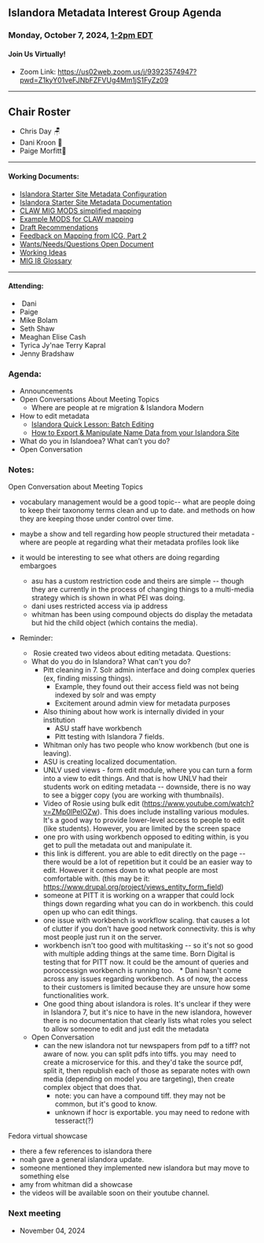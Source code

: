   ## Islandora Metadata Interest Group Agenda
### Monday, October 7, 2024, [1-2pm EDT](http://www.thetimezoneconverter.com/?t=1%20pm&tz=Toronto&) 
#### Join Us Virtually!
* Zoom Link: https://us02web.zoom.us/j/93923574947?pwd=Z1kyY01veFJNbFZFVUg4Mm1jS1FyZz09

---
## Chair Roster
* Chris Day 🪑
* Dani Kroon 📝
* Paige Morfitt🥁
---

#### Working Documents:
* [Islandora Starter Site Metadata Configuration](https://docs.google.com/spreadsheets/d/1N37GSwiDl_DSH9-n3BhWLUtjZohOg2udGJJlnZ8BmWQ/edit#gid=0)
* [Islandora Starter Site Metadata Documentation](https://islandora.github.io/documentation/user-documentation/starter-site-metadata-configuration/)
* [CLAW MIG MODS simplified mapping](https://docs.google.com/spreadsheets/d/18u2qFJ014IIxlVpM3JXfDEFccwBZcoFsjbBGpvL0jJI/edit#gid=0)
* [Example MODS for CLAW mapping](https://docs.google.com/spreadsheets/d/1C2Xie7HUDSgRT5v4ldoJvlNdoXz2GHAPvL3PE3TOKW8/edit#gid=1829081124)
* [Draft Recommendations](https://docs.google.com/document/d/15qSO9YcALtYSqd6CUuGx0t8FwUJ5pPwVPz0PA5rU898/edit#heading=h.f9r6knw0rjvu)
* [Feedback on Mapping from ICG, Part 2](https://docs.google.com/document/d/11OpqMMCXM1TFXgsr4yyTQ_cH9DabnD31p7JnuTRQl28/edit?invite=CMWvruEI&ts=5e66437f)
* [Wants/Needs/Questions Open Document](https://docs.google.com/document/d/12Kpb6826TNPzzMuyPS0sESa9TLnmljQmeioWbaPeEdA/edit)
* [Working Ideas](https://github.com/islandora-interest-groups/Islandora-Metadata-Interest-Group/blob/main/working_docs/ideas_and_topics.md)
* [MIG I8 Glossary](https://docs.google.com/document/d/1cfPYFVV9qvvz2VjBRdYUN0CB7AyVDuG-GYavQ27DuBk/edit#heading=h.9fr9xw70meix)

---

#### Attending:
*  Dani
* Paige
* Mike Bolam
* Seth Shaw
* Meaghan Elise Cash
* Tyrica Jy'nae Terry Kapral
* Jenny Bradshaw


### Agenda: 
* Announcements
* Open Conversations About Meeting Topics
  * Where are people at re migration & Islandora Modern
* How to edit metadata
  * [Islandora Quick Lesson: Batch Editing](https://www.youtube.com/watch?v=ZMp0lPelOZw&list=PL4seFC7ELUtripxWi_2RIBKCWqI0uif93&index=12)
  * [How to Export & Manipulate Name Data from your Islandora Site](https://www.bing.com/videos/riverview/relatedvideo?&q=islandora+youtube+page+exporting+names&&mid=D9E46C65DD8F977B181ED9E46C65DD8F977B181E&&FORM=VRDGAR)
* What do you in Islandoea? What can’t you do?
* Open Conversation 


### Notes:

Open Conversation about Meeting Topics
* vocabulary management would be a good topic-- what are people doing to keep their taxonomy terms clean and up to date. and methods on how they are keeping those under control over time. 
* maybe a show and tell regarding how people structured their metadata - where are people at regarding what their metadata profiles look like 
* it would be interesting to see what others are doing regarding embargoes
	* asu has a custom restriction code and theirs are simple -- though they are currently in the process of changing things to a multi-media strategy which is shown in what PEI was doing. 
	* dani uses restricted access via ip address
	* whitman has been using compound objects do display the metadata but hid the child object (which contains the media). 

* Reminder: 
	*  Rosie created two videos about editing metadata. 
Questions: 
	* What do you do in Islandora? What can't you do? 
		* Pitt cleaning in 7. Solr admin interface and doing complex queries (ex, finding missing things). 
			* Example, they found out their access field was not being indexed by solr and was empty
			* Excitement around admin view for metadata purposes
		* Also thining about how work is internally divided in your institution
			* ASU staff have workbench
			* Pitt testing with Islandora 7 fields. 
		* Whitman only has two people who know workbench (but one is leaving). 
		* ASU is creating localized documentation. 
		* UNLV used views - form edit module, where you can turn a form into a view to edit things. And that is how UNLV had their students work on editing metadata -- downside, there is no way to see a bigger copy (you are working with thumbnails). 
		* Video of Rosie using bulk edit (https://www.youtube.com/watch?v=ZMp0lPelOZw). This does include installing various modules. It's a good way to provide lower-level access to people to edit (like students). However, you are limited by the screen space 
		* one pro with using workbench opposed to editing within, is you get to pull the metadata out and manipulate it. 
		* this link is different. you are able to edit directly on the page -- there would be a lot of repetition but it could be an easier way to edit. However it comes down to what people are most comfortable with. (this may be it: https://www.drupal.org/project/views_entity_form_field)
		* someone at PITT it is working on a wrapper that could lock things down regarding what you can do in workbench. this could open up who can edit things.  
		* one issue with workbench is workflow scaling. that causes a lot of clutter if you don't have good network connectivity. this is why most people just run it on the server. 
		* workbench isn't too good with multitasking -- so it's not so good with multiple adding things at the same time. Born Digital is testing that for PITT now. It could be the amount of queries and poroccessign workbench is running too.
 		* Dani hasn't come across any issues regarding workbench. As of now, the access to their customers is limited because they are unsure how some functionalities work. 
		* One good thing about islandora is roles. It's unclear if they were in Islandora 7, but it's nice to have in the new islandora, however there is no documentation that clearly lists what roles you select to allow someone to edit and just edit the metadata
	* Open Conversation
		* can the new islandora not tur newspapers from pdf to a tiff? not aware of now. you can split pdfs into tiffs. you may  need to create a microservice for this. and they'd take the source pdf, split it, then republish each of those as separate notes with own media (depending on model you are targeting), then create complex object that does that. 
			* note: you can have a compound tiff. they may not be common, but it's good to know. 
			* unknown if hocr is exportable. you may need to redone with tesseract(?)

Fedora virtual showcase
* there a few references to islandora there
* noah gave a general islandora update. 
* someone mentioned they implemented new islandora but may move to something else
* amy from whitman did a showcase 
* the videos will be available soon on their youtube channel. 



### Next meeting
* November 04, 2024 
